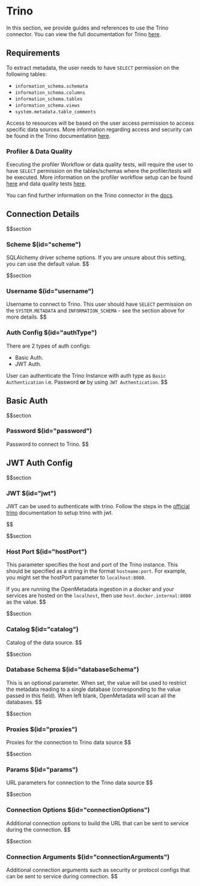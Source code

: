 # Trino

In this section, we provide guides and references to use the Trino connector. You can view the full documentation for Trino [here](https://docs.open-metadata.org/connectors/database/trino).

## Requirements
To extract metadata, the user needs to have `SELECT` permission on the following tables:
- `information_schema.schemata`
- `information_schema.columns`
- `information_schema.tables`
- `information_schema.views`
- `system.metadata.table_comments`

Access to resources will be based on the user access permission to access specific data sources. More information regarding access and security can be found in the Trino documentation [here](https://trino.io/docs/current/security.html).

### Profiler & Data Quality
Executing the profiler Workflow or data quality tests, will require the user to have `SELECT` permission on the tables/schemas where the profiler/tests will be executed. More information on the profiler workflow setup can be found [here](https://docs.open-metadata.org/connectors/ingestion/workflows/profiler) and data quality tests [here](https://docs.open-metadata.org/connectors/ingestion/workflows/data-quality).

You can find further information on the Trino connector in the [docs](https://docs.open-metadata.org/connectors/database/trino).

## Connection Details

$$section
### Scheme $(id="scheme")
SQLAlchemy driver scheme options. If you are unsure about this setting, you can use the default value.
$$

$$section
### Username $(id="username")
Username to connect to Trino. This user should have `SELECT` permission on the `SYSTEM.METADATA` and `INFORMATION_SCHEMA` - see the section above for more details.
$$

### Auth Config $(id="authType")
There are 2 types of auth configs:
- Basic Auth.
- JWT Auth.

User can authenticate the Trino Instance with auth type as `Basic Authentication` i.e. Password **or** by using `JWT Authentication`.
$$


## Basic Auth

$$section
### Password $(id="password")
Password to connect to Trino.
$$

## JWT Auth Config

$$section
### JWT $(id="jwt")
JWT can be used to authenticate with trino.
Follow the steps in the [official trino](https://trino.io/docs/current/security/jwt.html) documentation to setup trino with jwt.

$$

$$section
### Host Port $(id="hostPort")
This parameter specifies the host and port of the Trino instance. This should be specified as a string in the format `hostname:port`. For example, you might set the hostPort parameter to `localhost:8080`.

If you are running the OpenMetadata ingestion in a docker and your services are hosted on the `localhost`, then use `host.docker.internal:8080` as the value.
$$

$$section
### Catalog $(id="catalog")
Catalog of the data source. 
$$

$$section
### Database Schema $(id="databaseSchema")
This is an optional parameter. When set, the value will be used to restrict the metadata reading to a single database (corresponding to the value passed in this field). When left blank, OpenMetadata will scan all the databases.
$$

$$section
### Proxies $(id="proxies")
Proxies for the connection to Trino data source
$$

$$section
### Params $(id="params")
URL parameters for connection to the Trino data source
$$

$$section
### Connection Options $(id="connectionOptions")
Additional connection options to build the URL that can be sent to service during the connection.
$$

$$section
### Connection Arguments $(id="connectionArguments")
Additional connection arguments such as security or protocol configs that can be sent to service during connection.
$$
